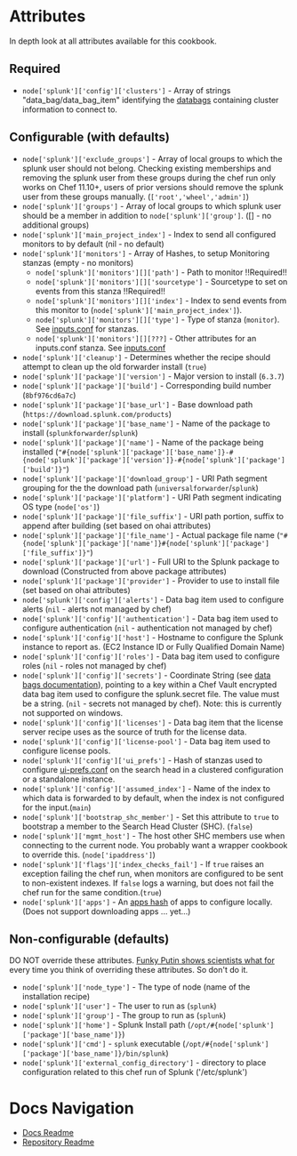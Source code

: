 Attributes
==========
In depth look at all attributes available for this cookbook.

Required
----------
* `node['splunk']['config']['clusters']` - Array of strings "data_bag/data_bag_item" identifying the [databags](databags.md) containing cluster information to connect to.

Configurable (with defaults)
-----------------------------
* `node['splunk']['exclude_groups']` - Array of local groups to which the splunk user should not belong. Checking existing memberships and removing the splunk user from these groups during the chef run only works on Chef 11.10+, users of prior versions should remove the splunk user from these groups manually. (`['root','wheel','admin']`)
* `node['splunk']['groups']` - Array of local groups to which splunk user should be a member in addition to `node['splunk']['group']`. ([] - no additional groups)
* `node['splunk']['main_project_index']` - Index to send all configured monitors to by default (nil - no default)
* `node['splunk']['monitors']` - Array of Hashes, to setup Monitoring stanzas (empty - no monitors)
  * `node['splunk']['monitors'][]['path']` - Path to monitor !!Required!!
  * `node['splunk']['monitors'][]['sourcetype']` - Sourcetype to set on events from this stanza !!Required!!
  * `node['splunk']['monitors'][]['index']` - Index to send events from this monitor to (`node['splunk']['main_project_index']`).
  * `node['splunk']['monitors'][]['type']` - Type of stanza (`monitor`). See [inputs.conf][] for stanzas.
  * `node['splunk']['monitors'][][???]` - Other attributes for an inputs.conf stanza. See [inputs.conf][]
* `node['splunk']['cleanup']` - Determines whether the recipe should attempt to clean up the old forwarder install (`true`)
* `node['splunk']['package']['version']` - Major version to install (`6.3.7`)
* `node['splunk']['package']['build']` - Corresponding build number (`8bf976cd6a7c`)
* `node['splunk']['package']['base_url']` - Base download path (`https://download.splunk.com/products`)
* `node['splunk']['package']['base_name']` - Name of the package to install (`splunkforwarder`/`splunk`)
* `node['splunk']['package']['name']` - Name of the package being installed (`"#{node['splunk']['package']['base_name']}-#{node['splunk']['package']['version']}-#{node['splunk']['package']['build']}"`)
* `node['splunk']['package']['download_group']` - URI Path segment grouping for the the download path (`universalforwarder`/`splunk`)
* `node['splunk']['package']['platform']` -  URI Path segment indicating OS type (`node['os']`)
* `node['splunk']['package']['file_suffix']` - URI path portion, suffix to append after building (set based on ohai attributes)
* `node['splunk']['package']['file_name']` - Actual package file name (`"#{node['splunk']['package']['name']}#{node['splunk']['package']['file_suffix']}"`)
* `node['splunk']['package']['url']` - Full URI to the Splunk package to download (Constructed from above package attributes)
* `node['splunk']['package']['provider']` - Provider to use to install file (set based on ohai attributes)
* `node['splunk']['config']['alerts']` - Data bag item used to configure alerts (`nil` - alerts not managed by chef)
* `node['splunk']['config']['authentication']` - Data bag item used to configure authentication (`nil` - authentication not managed by chef)
* `node['splunk']['config']['host']` - Hostname to configure the Splunk instance to report as. (EC2 Instance ID or Fully Qualified Domain Name)
* `node['splunk']['config']['roles']` - Data bag item used to configure roles (`nil` - roles not managed by chef)
* `node['splunk']['config']['secrets']` - Coordinate String (see [data bags documentation][data_bags]), pointing to a key within a Chef Vault encrypted data bag item used to configure the splunk.secret file. The value must be a string. (`nil` - secrets not managed by chef).  Note: this is currently not supported on windows.
* `node['splunk']['config']['licenses']` - Data bag item that the license server recipe uses as the source of truth for the license data.
* `node['splunk']['config']['license-pool']` - Data bag item used to configure license pools.
* `node['splunk']['config']['ui_prefs']` - Hash of stanzas used to configure [ui-prefs.conf][] on the search head in a clustered configuration or a standalone instance.
* `node['splunk']['config']['assumed_index']` - Name of the index to which data is forwarded to by default, when the index is not configured for the input.(`main`)
* `node['splunk']['bootstrap_shc_member']` - Set this attribute to `true` to bootstrap a member to the Search Head Cluster (SHC). (`false`)
* `node['splunk']['mgmt_host']` - The host other SHC members use when connecting to the current node. You probably want a wrapper cookbook to override this. (`node['ipaddress']`)
* `node['splunk']['flags']['index_checks_fail']` - If `true` raises an exception failing the chef run, when monitors are configured to be sent to non-existent indexes. If `false` logs a warning, but does not fail the chef run for the same condition.(`true`)
* `node['splunk']['apps']` - An [apps hash](databags.md#apps-hash) of apps to configure locally. (Does not support downloading apps ... yet...)


Non-configurable (defaults)
----------------------------
DO NOT override these attributes. [Funky Putin shows scientists what for](http://vimeo.com/68930177) every time you think of overriding these attributes. So don't do it.
* `node['splunk']['node_type']` - The type of node (name of the installation recipe)
* `node['splunk']['user']` - The user to run as (`splunk`)
* `node['splunk']['group']` - The group to run as (`splunk`)
* `node['splunk']['home']` - Splunk Install path (`/opt/#{node['splunk']['package']['base_name']}`)
* `node['splunk']['cmd']` - `splunk` executable (`/opt/#{node['splunk']['package']['base_name']}/bin/splunk`)
* `node['splunk']['external_config_directory']` - directory to place configuration related to this chef run of Splunk ('/etc/splunk')

Docs Navigation
===============
* [Docs Readme](README.md)
* [Repository Readme](../README.md)

[data_bags]: databags.md#contextual-hashes
[inputs.conf]: http://docs.splunk.com/Documentation/Splunk/6.0.1/admin/Inputsconf
[ui-prefs.conf]: http://docs.splunk.com/Documentation/Splunk/6.0.1/Admin/Ui-prefsconf
